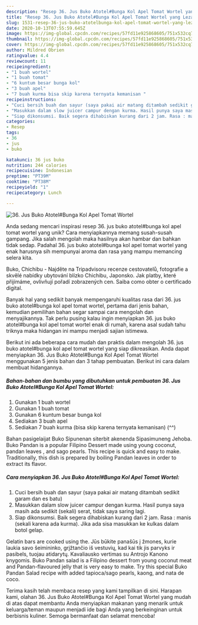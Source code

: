 ```yaml
---
description: "Resep 36. Jus Buko Atotel#Bunga Kol Apel Tomat Wortel yang Lezat"
title: "Resep 36. Jus Buko Atotel#Bunga Kol Apel Tomat Wortel yang Lezat"
slug: 1531-resep-36-jus-buko-atotelbunga-kol-apel-tomat-wortel-yang-lezat
date: 2020-10-13T07:55:59.645Z
image: https://img-global.cpcdn.com/recipes/57fd11e925868605/751x532cq70/36-jus-buko-atotelbunga-kol-apel-tomat-wortel-foto-resep-utama.jpg
thumbnail: https://img-global.cpcdn.com/recipes/57fd11e925868605/751x532cq70/36-jus-buko-atotelbunga-kol-apel-tomat-wortel-foto-resep-utama.jpg
cover: https://img-global.cpcdn.com/recipes/57fd11e925868605/751x532cq70/36-jus-buko-atotelbunga-kol-apel-tomat-wortel-foto-resep-utama.jpg
author: Mildred Obrien
ratingvalue: 4.4
reviewcount: 11
recipeingredient:
- "1 buah wortel"
- "1 buah tomat"
- "6 kuntum besar bunga kol"
- "3 buah apel"
- "7 buah kurma bisa skip karena ternyata kemanisan "
recipeinstructions:
- "Cuci bersih buah dan sayur (saya pakai air matang ditambah sedikit garam dan es batu)"
- "Masukkan dalam slow juicer campur dengan kurma. Hasil punya saya masih ada sedikit (sekali) serat, tidak saya saring lagi."
- "Siap dikonsumsi. Baik segera dihabiskan kurang dari 2 jam. Rasa : manis (sekali karena ada kurma). Jika ada sisa masukkan ke kulkas dalam botol gelap."
categories:
- Resep
tags:
- 36
- jus
- buko

katakunci: 36 jus buko 
nutrition: 244 calories
recipecuisine: Indonesian
preptime: "PT39M"
cooktime: "PT38M"
recipeyield: "1"
recipecategory: Lunch

---
```



![36. Jus Buko Atotel#Bunga Kol Apel Tomat Wortel](https://img-global.cpcdn.com/recipes/57fd11e925868605/751x532cq70/36-jus-buko-atotelbunga-kol-apel-tomat-wortel-foto-resep-utama.jpg)

Anda sedang mencari inspirasi resep 36. jus buko atotel#bunga kol apel tomat wortel yang unik? Cara menyiapkannya memang susah-susah gampang. Jika salah mengolah maka hasilnya akan hambar dan bahkan tidak sedap. Padahal 36. jus buko atotel#bunga kol apel tomat wortel yang enak harusnya sih mempunyai aroma dan rasa yang mampu memancing selera kita.

Buko, Chichibu - Najděte na Tripadvisoru recenze cestovatelů, fotografie a skvělé nabídky ubytování blízko Chichibu, Japonsko. Jak platby, které přijímáme, ovlivňují pořadí zobrazených cen. Saiba como obter o certificado digital.

Banyak hal yang sedikit banyak mempengaruhi kualitas rasa dari 36. jus buko atotel#bunga kol apel tomat wortel, pertama dari jenis bahan, kemudian pemilihan bahan segar sampai cara mengolah dan menyajikannya. Tak perlu pusing kalau ingin menyiapkan 36. jus buko atotel#bunga kol apel tomat wortel enak di rumah, karena asal sudah tahu triknya maka hidangan ini mampu menjadi sajian istimewa.


Berikut ini ada beberapa cara mudah dan praktis dalam mengolah 36. jus buko atotel#bunga kol apel tomat wortel yang siap dikreasikan. Anda dapat menyiapkan 36. Jus Buko Atotel#Bunga Kol Apel Tomat Wortel menggunakan 5 jenis bahan dan 3 tahap pembuatan. Berikut ini cara dalam membuat hidangannya.

<!--inarticleads1-->

##### Bahan-bahan dan bumbu yang dibutuhkan untuk pembuatan 36. Jus Buko Atotel#Bunga Kol Apel Tomat Wortel:

1. Gunakan 1 buah wortel
1. Gunakan 1 buah tomat
1. Gunakan 6 kuntum besar bunga kol
1. Sediakan 3 buah apel
1. Sediakan 7 buah kurma (bisa skip karena ternyata kemanisan) (^^)


Bahan pasigelaijat Buko Sipunenan siterbit akenenda Sipasimuneng Jehoba. Buko Pandan is a popular Filipino Dessert made using young coconut, pandan leaves , and sago pearls. This recipe is quick and easy to make. Traditionally, this dish is prepared by boiling Pandan leaves in order to extract its flavor. 

<!--inarticleads2-->

##### Cara menyiapkan 36. Jus Buko Atotel#Bunga Kol Apel Tomat Wortel:

1. Cuci bersih buah dan sayur (saya pakai air matang ditambah sedikit garam dan es batu)
1. Masukkan dalam slow juicer campur dengan kurma. Hasil punya saya masih ada sedikit (sekali) serat, tidak saya saring lagi.
1. Siap dikonsumsi. Baik segera dihabiskan kurang dari 2 jam. Rasa : manis (sekali karena ada kurma). Jika ada sisa masukkan ke kulkas dalam botol gelap.


Gelatin bars are cooked using the. Jūs būkite panašūs į žmones, kurie laukia savo šeimininko, grįžtančio iš vestuvių, kad kai tik jis parvyks ir pasibels, tuojau atidarytų. Kavaliausko vertimas su Antrojo Kanono knygomis. Buko Pandan salad is a Filipino dessert from young coconut meat and Pandan-flavoured jelly that is very easy to make. Try this special Buko Pandan Salad recipe with added tapioca/sago pearls, kaong, and nata de coco. 

Terima kasih telah membaca resep yang kami tampilkan di sini. Harapan kami, olahan 36. Jus Buko Atotel#Bunga Kol Apel Tomat Wortel yang mudah di atas dapat membantu Anda menyiapkan makanan yang menarik untuk keluarga/teman maupun menjadi ide bagi Anda yang berkeinginan untuk berbisnis kuliner. Semoga bermanfaat dan selamat mencoba!
